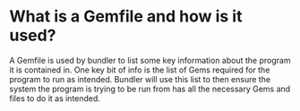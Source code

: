 # What is a Gemfile and how is it used?

A Gemfile is used by bundler to list some key information about the program it is contained in. One key bit of info is the list of Gems required for the program to run as intended. Bundler will use this list to then ensure the system the program is trying to be run from has all the necessary Gems and files to do it as intended.
